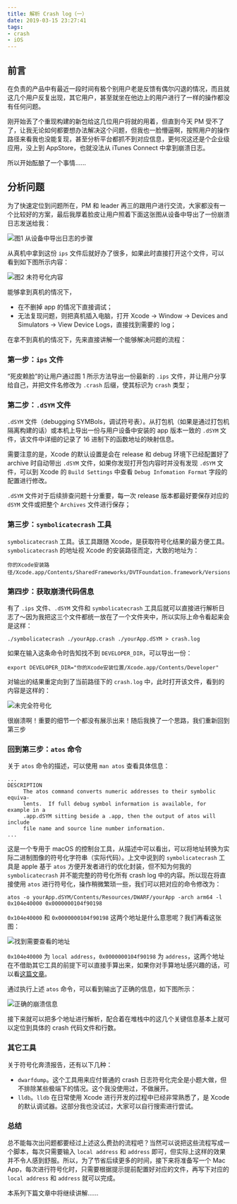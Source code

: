 ```yaml
---
title: 解析 Crash log（一）
date: 2019-03-15 23:27:41
tags:
- crash
- iOS
---
```


## 前言
在负责的产品中有最近一段时间有极个别用户老是反馈有偶尔闪退的情况，而且就这几个用户反复出现，其它用户，甚至就坐在他边上的用户进行了一样的操作都没有任何问题。

刚开始丢了个重现构建的新包给这几位用户将就的用着，但直到今天 PM 受不了了，让我无论如何都要想办法解决这个问题，但我也一脸懵逼啊，按照用户的操作路径来看我也没能复现，甚至分析平台都抓不到对应信息，更何况这还是个企业级应用，没上到 AppStore，也就没法从 iTunes Connect 中拿到崩溃日志。

所以开始酝酿了一个事情......

## 分析问题
为了快速定位到问题所在，PM 和 leader 再三的跟用户进行交流，大家都没有一个比较好的方案，最后我厚着脸皮让用户照着下面这张图从设备中导出了一份崩溃日志发送给我：

![图1 从设备中导出日志的步骤](https://i.loli.net/2019/03/14/5c89de148f448.jpg)

从真机中拿到这份 `ips` 文件后就好办了很多，如果此时直接打开这个文件，可以看到如下图所示内容：

![图2 未符号化内容](https://i.loli.net/2019/03/14/5c8a1c56e55d7.png)

能够拿到真机的情况下，
* 在不删掉 app 的情况下直接调试；
* 无法复现问题，则把真机插入电脑，打开 Xcode -> Window -> Devices and Simulators -> View Device Logs，直接找到需要的 log；

在拿不到真机的情况下，先来直接讲解一个能够解决问题的流程：

### 第一步：`ips` 文件
“死皮赖脸”的让用户通过图 1 所示方法导出一份最新的 `.ips` 文件，并让用户分享给自己，并把文件名修改为 `.crash` 后缀，使其标识为 `crash` 类型；

### 第二步：`.dSYM` 文件
`.dSYM` 文件（debugging SYMBols，调试符号表）。从打包机（如果是通过打包机隔离构建的话）或本机上导出一份与用户设备中安装的 app 版本一致的 `.dSYM` 文件，该文件中详细的记录了 16 进制下的函数地址的映射信息。

需要注意的是，Xcode 的默认设置是会在 release 和 debug 环境下已经配置好了 archive 时自动带出 `.dSYM` 文件，如果你发现打开包内容时并没有发现 `.dSYM` 文件，可以到 Xcode 的 `Build Settings` 中查看 `Debug Infomation Format` 字段的配置进行修改。

`.dSYM` 文件对于后续排查问题十分重要，每一次 release 版本都最好要保存对应的 `dSYM` 文件或把整个 `Archives` 文件进行保存；


### 第三步：`symbolicatecrash` 工具
`symbolicatecrash` 工具。该工具跟随 Xcode，是获取符号化结果的最方便工具。`symbolicatecrash` 的地址视 Xcode 的安装路径而定，大致的地址为：

```shell
你的Xcode安装路径/Xcode.app/Contents/SharedFrameworks/DVTFoundation.framework/Versions/A/Resources/symbolicatecrash
```

### 第四步：获取崩溃代码信息
有了 `.ips` 文件、`.dSYM` 文件和 `symbolicatecrash` 工具后就可以直接进行解析日志了～因为我把这三个文件都统一放在了一个文件夹中，所以实际上命令看起来会是这样：

`./symbolicatecrash ./yourApp.crash ./yourApp.dSYM > crash.log`

如果在输入这条命令时告知找不到 `DEVELOPER_DIR`，可以导出一份：

```
export DEVELOPER_DIR="你的Xcode安装位置/Xcode.app/Contents/Developer"
```

对输出的结果重定向到了当前路径下的 `crash.log` 中，此时打开该文件，看到的内容是这样的：

![未完全符号化](https://i.loli.net/2019/03/14/5c8a29e11f031.png)

很崩溃啊！重要的细节一个都没有展示出来！随后我换了一个思路，我们重新回到第三步

### 回到第三步：`atos` 命令
关于 `atos` 命令的描述，可以使用 `man atos` 查看具体信息：

```
...
DESCRIPTION
     The atos command converts numeric addresses to their symbolic equiva-
     lents.  If full debug symbol information is available, for example in a
     .app.dSYM sitting beside a .app, then the output of atos will include
     file name and source line number information.
...
```

这是一个专用于 macOS 的控制台工具，从描述中可以看出，可以将地址转换为实际二进制图像的符号化字符串（实际代码）。上文中说到的 `symbolicatecrash` 工具是 apple 基于 `atos` 方便开发者进行的优化封装，但不知为何我的 `symbolicatecrash` 并不能完整的符号化所有 crash log 中的内容。所以现在将直接使用 `atos` 进行符号化，操作稍微繁琐一些，我们可以把对应的命令修改为：

`atos -o yourApp.dSYM/Contents/Resources/DWARF/yourApp -arch arm64 -l 0x104e40000 0x0000000104f90198`

`0x104e40000` 和 `0x0000000104f90198` 这两个地址是什么意思呢？我们再看这张图：

![找到需要查看的地址](https://i.loli.net/2019/03/15/5c8b04efd072c.jpg)

`0x104e40000` 为 `local address`，`0x0000000104f90198` 为 `address`，这两个地址在不借助其它工具的前提下可以直接手算出来，如果你对手算地址感兴趣的话，可以看[这篇文章](http://foggry.com/blog/2015/07/27/ru-he-shou-dong-jie-xi-crashlog/)。

通过执行上述 `atos` 命令，可以看到输出了正确的信息，如下图所示：

![正确的崩溃信息](https://i.loli.net/2019/03/15/5c8b06cb81359.jpg)

接下来就可以把多个地址进行解析，配合着在堆栈中的这几个关键信息基本上就可以定位到具体的 crash 代码文件和行数。


### 其它工具
关于符号化奔溃报告，还有以下几种：
* `dwarfdump`。这个工具用来应付普通的 crash 日志符号化完全是小题大做，但不排除某些极端下的情况。这个我没使用过，不做展开。
* `lldb`。`lldb` 在日常使用 Xcode 进行开发的过程中已经非常熟悉了，是 Xcode 的默认调试器。这部分我也没试过，大家可以自行搜索进行尝试。



### 总结
总不能每次出问题都要经过上述这么费劲的流程吧？当然可以说把这些流程写成一个脚本，每次只需要输入 `local address` 和 `address` 即可，但实际上这样的效果并不令人感到舒服。所以，为了节省后续更多的时间，接下来将准备写一个 Mac App，每次进行符号化时，只需要根据提示提前配置好对应的文件，再写下对应的 `local address` 和 `address` 就可以完成。

本系列下篇文章中将继续讲解......
